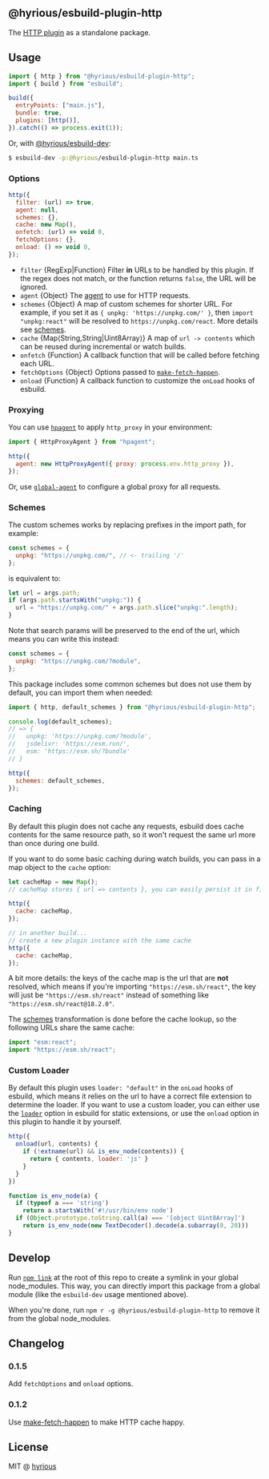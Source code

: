 ## @hyrious/esbuild-plugin-http

The [HTTP plugin](https://esbuild.github.io/plugins/#http-plugin) as a standalone package.

## Usage

```js
import { http } from "@hyrious/esbuild-plugin-http";
import { build } from "esbuild";

build({
  entryPoints: ["main.js"],
  bundle: true,
  plugins: [http()],
}).catch(() => process.exit(1));
```

Or, with [@hyrious/esbuild-dev](https://github.com/hyrious/esbuild-dev):

```bash
$ esbuild-dev -p:@hyrious/esbuild-plugin-http main.ts
```

### Options

```js
http({
  filter: (url) => true,
  agent: null,
  schemes: {},
  cache: new Map(),
  onfetch: (url) => void 0,
  fetchOptions: {},
  onload: () => void 0,
});
```

- `filter` {RegExp|Function} Filter **in** URLs to be handled by this plugin. If the regex does not match, or the function returns `false`, the URL will be ignored.
- `agent` {Object} The [agent](https://nodejs.org/api/http.html#http_class_http_agent) to use for HTTP requests.
- `schemes` {Object} A map of custom schemes for shorter URL. For example, if you set it as `{ unpkg: 'https://unpkg.com/' }`, then `import "unpkg:react"` will be resolved to `https://unpkg.com/react`. More details see [schemes](#schemes).
- `cache` {Map&lang;String,String|Uint8Array&rang;} A map of `url -> contents` which can be reused during incremental or watch builds.
- `onfetch` {Function} A callback function that will be called before fetching each URL.
- `fetchOptions` {Object} Options passed to [`make-fetch-happen`](https://github.com/npm/make-fetch-happen).
- `onload` {Function} A callback function to customize the `onLoad` hooks of esbuild.

### Proxying

You can use [`hpagent`](https://github.com/delvedor/hpagent) to apply `http_proxy` in your environment:

```js
import { HttpProxyAgent } from "hpagent";

http({
  agent: new HttpProxyAgent({ proxy: process.env.http_proxy }),
});
```

Or, use [`global-agent`](https://github.com/gajus/global-agent) to configure a global proxy for all requests.

### Schemes

The custom schemes works by replacing prefixes in the import path, for example:

```js
const schemes = {
  unpkg: "https://unpkg.com/", // <- trailing '/'
};
```

is equivalent to:

```js
let url = args.path;
if (args.path.startsWith("unpkg:")) {
  url = "https://unpkg.com/" + args.path.slice("unpkg:".length);
}
```

Note that search params will be preserved to the end of the url,
which means you can write this instead:

```js
const schemes = {
  unpkg: "https://unpkg.com/?module",
};
```

This package includes some common schemes but does not use them by default,
you can import them when needed:

```js
import { http, default_schemes } from "@hyrious/esbuild-plugin-http";

console.log(default_schemes);
// => {
//   unpkg: 'https://unpkg.com/?module',
//   jsdelivr: 'https://esm.run/',
//   esm: 'https://esm.sh/?bundle'
// }

http({
  schemes: default_schemes,
});
```

### Caching

By default this plugin does not cache any requests, esbuild does cache contents
for the same resource path, so it won't request the same url more than once
during one build.

If you want to do some basic caching during watch builds, you can pass in a
map object to the `cache` option:

```js
let cacheMap = new Map();
// cacheMap stores { url => contents }, you can easily persist it in file system

http({
  cache: cacheMap,
});

// in another build...
// create a new plugin instance with the same cache
http({
  cache: cacheMap,
});
```

A bit more details: the keys of the cache map is the url that are **not** resolved,
which means if you're importing `"https://esm.sh/react"`, the key will just be
`"https://esm.sh/react"` instead of something like `"https://esm.sh/react@18.2.0"`.

The [schemes](#schemes) transformation is done before the cache lookup,
so the following URLs share the same cache:

```js
import "esm:react";
import "https://esm.sh/react";
```

### Custom Loader

By default this plugin uses `loader: "default"` in the `onLoad` hooks of esbuild,
which means it relies on the url to have a correct file extension to determine
the loader. If you want to use a custom loader, you can either use the
[`loader`](https://esbuild.github.io/api/#loader) option in esbuild for static extensions,
or use the `onload` option in this plugin to handle it by yourself.

```js
http({
  onload(url, contents) {
    if (!extname(url) && is_env_node(contents)) {
      return { contents, loader: 'js' }
    }
  }
})

function is_env_node(a) {
  if (typeof a === 'string')
    return a.startsWith('#!/usr/bin/env node')
  if (Object.prototype.toString.call(a) === '[object Uint8Array]') 
    return is_env_node(new TextDecoder().decode(a.subarray(0, 20)))
}
```

## Develop

Run [`npm link`](https://docs.npmjs.com/cli/v8/commands/npm-link) at
the root of this repo to create a symlink in your global node_modules.
This way, you can directly import this package from a global module (like the
`esbuild-dev` usage mentioned above).

When you're done, run `npm r -g @hyrious/esbuild-plugin-http` to remove it from
the global node_modules.

## Changelog

### 0.1.5

Add `fetchOptions` and `onload` options.

### 0.1.2

Use [make-fetch-happen](https://github.com/npm/make-fetch-happen) to make HTTP cache happy.

## License

MIT @ [hyrious](https://github.com/hyrious)

